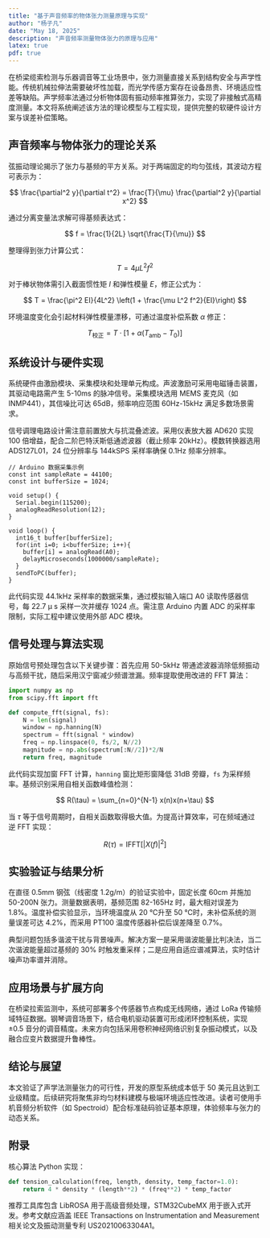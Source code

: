 ```yaml
---
title: "基于声音频率的物体张力测量原理与实现"
author: "杨子凡"
date: "May 18, 2025"
description: "声音频率测量物体张力的原理与应用"
latex: true
pdf: true
---
```



在桥梁缆索检测与乐器调音等工业场景中，张力测量直接关系到结构安全与声学性能。传统机械拉伸法需要破坏性加载，而光学传感方案存在设备昂贵、环境适应性差等缺陷。声学频率法通过分析物体固有振动频率推算张力，实现了非接触式高精度测量。本文将系统阐述该方法的理论模型与工程实现，提供完整的软硬件设计方案与误差补偿策略。

## 声音频率与物体张力的理论关系

弦振动理论揭示了张力与基频的平方关系。对于两端固定的均匀弦线，其波动方程可表示为：

$$
\frac{\partial^2 y}{\partial t^2} = \frac{T}{\mu} \frac{\partial^2 y}{\partial x^2}
$$

通过分离变量法求解可得基频表达式：

$$
f = \frac{1}{2L} \sqrt{\frac{T}{\mu}}
$$

整理得到张力计算公式：

$$
T = 4\mu L^2f^2
$$

对于棒状物体需引入截面惯性矩 $I$ 和弹性模量 $E$，修正公式为：

$$
T = \frac{\pi^2 EI}{4L^2} \left(1 + \frac{\mu L^2 f^2}{EI}\right)
$$

环境温度变化会引起材料弹性模量漂移，可通过温度补偿系数 $\alpha$ 修正：

$$
T_{\text{校正}} = T \cdot \left[1 + \alpha(T_{\text{amb}} - T_0)\right]
$$

## 系统设计与硬件实现

系统硬件由激励模块、采集模块和处理单元构成。声波激励可采用电磁锤击装置，其驱动电路需产生 5-10ms 的脉冲信号。采集模块选用 MEMS 麦克风（如 INMP441），其信噪比可达 65dB，频率响应范围 60Hz-15kHz 满足多数场景需求。

信号调理电路设计需注意前置放大与抗混叠滤波。采用仪表放大器 AD620 实现 100 倍增益，配合二阶巴特沃斯低通滤波器（截止频率 20kHz）。模数转换器选用 ADS127L01，24 位分辨率与 144kSPS 采样率确保 0.1Hz 频率分辨率。

```arduino
// Arduino 数据采集示例
const int sampleRate = 44100; 
const int bufferSize = 1024;

void setup() {
  Serial.begin(115200);
  analogReadResolution(12);
}

void loop() {
  int16_t buffer[bufferSize];
  for(int i=0; i<bufferSize; i++){
    buffer[i] = analogRead(A0);
    delayMicroseconds(1000000/sampleRate);
  }
  sendToPC(buffer);
}
```

此代码实现 44.1kHz 采样率的数据采集，通过模拟输入端口 A0 读取传感器信号，每 22.7 μ s 采样一次并缓存 1024 点。需注意 Arduino 内置 ADC 的采样率限制，实际工程中建议使用外部 ADC 模块。

## 信号处理与算法实现

原始信号预处理包含以下关键步骤：首先应用 50-5kHz 带通滤波器消除低频振动与高频干扰，随后采用汉宁窗减少频谱泄漏。频率提取使用改进的 FFT 算法：

```python
import numpy as np
from scipy.fft import fft

def compute_fft(signal, fs):
    N = len(signal)
    window = np.hanning(N)
    spectrum = fft(signal * window)
    freq = np.linspace(0, fs/2, N//2)
    magnitude = np.abs(spectrum[:N//2])*2/N
    return freq, magnitude
```

此代码实现加窗 FFT 计算，`hanning` 窗比矩形窗降低 31dB 旁瓣，`fs` 为采样频率。基频识别采用自相关函数峰值检测：

$$
R(\tau) = \sum_{n=0}^{N-1} x(n)x(n+\tau)
$$

当 $\tau$ 等于信号周期时，自相关函数取得极大值。为提高计算效率，可在频域通过逆 FFT 实现：

$$
R(\tau) = \text{IFFT}\left[ |X(f)|^2 \right]
$$

## 实验验证与结果分析

在直径 0.5mm 钢弦（线密度 1.2g/m）的验证实验中，固定长度 60cm 并施加 50-200N 张力。测量数据表明，基频范围 82-165Hz 时，最大相对误差为 1.8%。温度补偿实验显示，当环境温度从 20 ℃升至 50 ℃时，未补偿系统的测量误差可达 4.2%，而采用 PT100 温度传感器补偿后误差降至 0.7%。

典型问题包括多谐波干扰与背景噪声。解决方案一是采用谐波能量比判决法，当二次谐波能量超过基频的 30% 时触发重采样；二是应用自适应谱减算法，实时估计噪声功率谱并消除。

## 应用场景与扩展方向

在桥梁拉索监测中，系统可部署多个传感器节点构成无线网络，通过 LoRa 传输频域特征数据。钢琴调音场景下，结合电机驱动装置可形成闭环控制系统，实现 ±0.5 音分的调音精度。未来方向包括采用卷积神经网络识别复杂振动模式，以及融合应变片数据提升鲁棒性。

## 结论与展望

本文验证了声学法测量张力的可行性，开发的原型系统成本低于 50 美元且达到工业级精度。后续研究将聚焦非均匀材料建模与极端环境适应性改进。读者可使用手机音频分析软件（如 Spectroid）配合标准砝码验证基本原理，体验频率与张力的动态关系。

## 附录

核心算法 Python 实现：

```python
def tension_calculation(freq, length, density, temp_factor=1.0):
    return 4 * density * (length**2) * (freq**2) * temp_factor
```

推荐工具库包含 LibROSA 用于高级音频处理，STM32CubeMX 用于嵌入式开发。参考文献应涵盖 IEEE Transactions on Instrumentation and Measurement 相关论文及振动测量专利 US20210063304A1。
